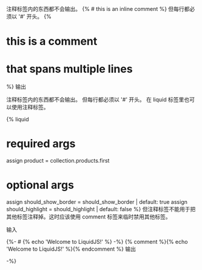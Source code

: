 注释标签内的东西都不会输出。
{% # this is an inline comment %}
但每行都必须以 '#' 开头。
{%
  # this is a comment
  # that spans multiple lines
%}
输出

注释标签内的东西都不会输出。
但每行都必须以 '#' 开头。
在 liquid 标签里也可以使用注释标签。

{% liquid
  # required args
  assign product = collection.products.first

  # optional args
  assign should_show_border = should_show_border | default: true
  assign should_highlight = should_highlight | default: false
%}
但注释标签不能用于把其他标签注释掉。这时应该使用 comment 标签来临时禁用其他标签。

输入

{%- # {% echo 'Welcome to LiquidJS!' %} -%}
{% comment %}{% echo 'Welcome to LiquidJS!' %}{% endcomment %}
输出

-%}